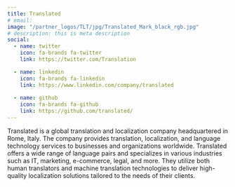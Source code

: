 ```yaml
---
title: Translated
# email: 
image: "/partner_logos/TLT/jpg/Translated_Mark_black_rgb.jpg"
# description: this is meta description
social:
  - name: twitter
    icon: fa-brands fa-twitter
    link: https://twitter.com/Translation

  - name: linkedin
    icon: fa-brands fa-linkedin
    link: https://www.linkedin.com/company/translated
  
  - name: github
    icon: fa-brands fa-github
    link: https://github.com/translated/
---
```


Translated is a global translation and localization company headquartered in Rome, Italy. The company provides translation, localization, and language technology services to businesses and organizations worldwide. Translated offers a wide range of language pairs and specializes in various industries such as IT, marketing, e-commerce, legal, and more. They utilize both human translators and machine translation technologies to deliver high-quality localization solutions tailored to the needs of their clients.

